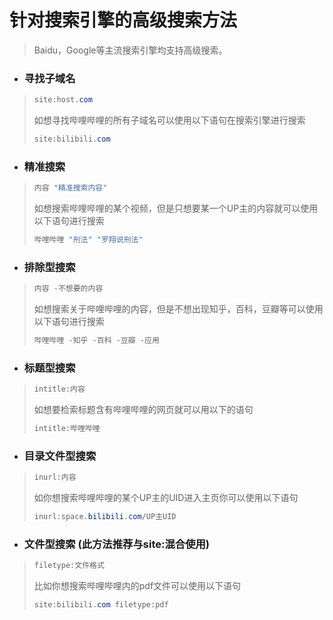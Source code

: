 # 针对搜索引擎的高级搜索方法

> Baidu，Google等主流搜索引擎均支持高级搜索。

- ### 寻找子域名
> ```java
> site:host.com
> ```
> 如想寻找哔哩哔哩的所有子域名可以使用以下语句在搜索引擎进行搜索
> ```java
> site:bilibili.com
> ```

- ### 精准搜索
> ```java
> 内容 "精准搜索内容"
> ```
> 如想搜索哔哩哔哩的某个视频，但是只想要某一个UP主的内容就可以使用以下语句进行搜索
> ```java
> 哔哩哔哩 "刑法" "罗翔说刑法"
> ```

- ### 排除型搜索
> ```java
> 内容 -不想要的内容
> ```
> 如想搜索关于哔哩哔哩的内容，但是不想出现知乎，百科，豆瓣等可以使用以下语句进行搜索
> ```java
> 哔哩哔哩 -知乎 -百科 -豆瓣 -应用
> ```

- ### 标题型搜索
> ```java
> intitle:内容
> ```
> 如想要检索标题含有哔哩哔哩的网页就可以用以下的语句
> ```java
> intitle:哔哩哔哩
> ```

- ### 目录文件型搜索
> ```java
> inurl:内容
> ```
> 如你想搜索哔哩哔哩的某个UP主的UID进入主页你可以使用以下语句
> ```java
> inurl:space.bilibili.com/UP主UID
> ```

- ### 文件型搜索 (此方法推荐与site:混合使用)
>```java
> filetype:文件格式
> ```
> 比如你想搜索哔哩哔哩内的pdf文件可以使用以下语句
> ```java
> site:bilibili.com filetype:pdf
> ```
